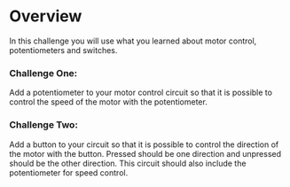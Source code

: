 # Overview

In this challenge you will use what you learned about motor control, potentiometers and switches.

### Challenge One:

Add a potentiometer to your motor control circuit so that it is possible to control the speed of the motor with the potentiometer.

### Challenge Two:

Add a button to your circuit so that it is possible to control the direction of the motor with the button. Pressed should be one direction and unpressed should be the other direction. This circuit should also include the potentiometer for speed control.
